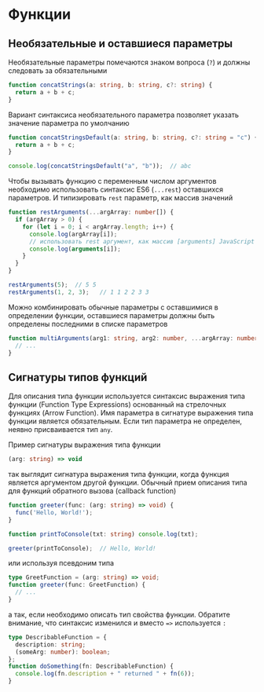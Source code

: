 # Функции

## Необязательные и оставшиеся параметры

Необязательные параметры помечаются знаком вопроса (`?`) и должны следовать за обязательными

```ts
function concatStrings(a: string, b: string, c?: string) {
  return a + b + c;
}
```

Вариант синтаксиса необязательного параметра позволяет указать значение параметра по умолчанию

```ts
function concatStringsDefault(a: string, b: string, c?: string = "c") {
  return a + b + c;
}

console.log(concatStringsDefault("a", "b"));  // abc
```

Чтобы вызывать функцию с переменным числом аргументов необходимо использовать синтаксис ES6 (`...rest`) оставшихся параметров. И типизировать `rest` параметр, как массив значений

```ts
function restArguments(...argArray: number[]) {
  if (argArray > 0) {
    for (let i = 0; i < argArray.length; i++) {
      console.log(argArray[i]);
      // использовать rest аргумент, как массив [arguments] JavaScript
      console.log(arguments[i]);
    }
  }
}

restArguments(5);  // 5 5
restArguments(1, 2, 3);   // 1 1 2 2 3 3
```

Можно комбинировать обычные параметры с оставшимися в определении функции, оставшиеся параметры должны быть определены последними в списке параметров

```ts
function multiArguments(arg1: string, arg2: number, ...argArray: number[]) {
  // ...
}
```

## Сигнатуры типов функций

Для описания типа функции используется синтаксис выражения типа функции (Function Type Expressions) основанный на стрелочных функциях (Arrow Function). Имя параметра в сигнатуре выражения типа функции является обязательным. Если тип параметра не определен, неявно присваивается тип `any`.

Пример сигнатуры выражения типа функции

```ts
(arg: string) => void
```

так выглядит сигнатура выражения типа функции, когда функция является аргументом другой функции. Обычный прием описания типа для функций обратного вызова (callback function)

```ts
function greeter(func: (arg: string) => void) {
  func('Hello, World!');
}

function printToConsole(txt: string) console.log(txt);

greeter(printToConsole);  // Hello, World!
```

или используя псевдоним типа

```ts
type GreetFunction = (arg: string) => void;
function greeter(func: GreetFunction) {
  // ...
}
```

а так, если необходимо описать тип свойства функции. Обратите внимание, что синтаксис изменился и вместо `=>` используется `:`

```ts
type DescribableFunction = {
  description: string;
  (someArg: number): boolean;
};
function doSomething(fn: DescribableFunction) {
  console.log(fn.description + " returned " + fn(6));
}
```
